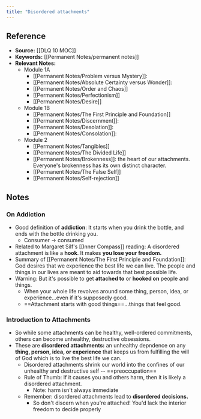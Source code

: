 ```yaml
---
title: "Disordered attachments"
---
```

## Reference
- **Source:** [[DLQ 10 MOC]]
- **Keywords:** [[Permanent Notes/permanent notes]]
- **Relevant Notes:**
	- Module 1A
		- [[Permanent Notes/Problem versus Mystery]]: 
		- [[Permanent Notes/Absolute Certainty versus Wonder]]: 
		- [[Permanent Notes/Order and Chaos]]
		- [[Permanent Notes/Perfectionism]]
		- [[Permanent Notes/Desire]]
	- Module 1B
		- [[Permanent Notes/The First Principle and Foundation]]
		- [[Permanent Notes/Discernment]]: 
		- [[Permanent Notes/Desolation]]: 
		- [[Permanent Notes/Consolation]]:
	- Module 2
		- [[Permanent Notes/Tangibles]]
		- [[Permanent Notes/The Divided Life]]
		- [[Permanent Notes/Brokenness]]: the heart of our attachments. Everyone's brokenness has its own distinct character.
		- [[Permanent Notes/The False Self]]
		- [[Permanent Notes/Self-rejection]]

## Notes
### On Addiction
- Good definition of **addiction**: It starts when you drink the bottle, and ends with the bottle drinking you.
	- Consumer -> consumed
- Related to Margaret Silf's [[Inner Compass]] reading: A disordered attachment is like a **hook**. It makes **you lose your freedom.**
- Summary of [[Permanent Notes/The First Principle and Foundation]]: God desires that we experience the best life we can live. The people and things in our lives are meant to aid towards that best possible life.
- Warning: But it's possible to get **attached to** or **hooked on** people and things.
	- When your whole life revolves around some thing, person, idea, or experience...even if it's supposedly good.
	- ==Attachment starts with good things==...things that feel good.

### Introduction to Attachments
- So while some attachments can be healthy, well-ordered commitments, others can become unhealthy, destructive obsessions.
- These are **disordered attachments:** an unhealthy depndence on any **thing, person, idea, or experience** that keeps us from fulfilling the will of God which is to live the best life we can.
	- Disordered attachments shrink our world into the confines of our unhealthy and destructive self -- ==preoccupation==
	- Rule of Thumb: If it causes you and others harm, then it is likely a disordered attachment.
		- Note: harm isn't always immediate
	- Remember: disordered attachments lead to **disordered decisions.**
		- So don't discern when you're attached! You'd lack the interior freedom to decide properly